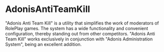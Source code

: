 # AdonisAntiTeamKill
"Adonis Anti Team Kill" is a utility that simplifies the work of moderators of RolePlay games. The system has a wide functionality and convenient configuration, thereby standing out from other competitors. "Adonis Anti Team Kill" works exclusively in conjunction with "Adonis Administration System", being an excellent addition.
